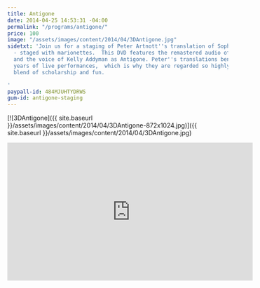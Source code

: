 ```yaml
---
title: Antigone
date: 2014-04-25 14:53:31 -04:00
permalink: "/programs/antigone/"
price: 100
image: "/assets/images/content/2014/04/3DAntigone.jpg"
sidetxt: 'Join us for a staging of Peter Artnott''s translation of Sophocles'' Antigone
  - staged with marionettes.  This DVD features the remastered audio of Peter Arnott
  and the voice of Kelly Addyman as Antigone. Peter''s translations benefited from
  years of live performances,  which is why they are regarded so highly as the perfect
  blend of scholarship and fun.

'
paypall-id: 484MJUHTYDRWS
gum-id: antigone-staging
---
```


[![3DAntigone]({{ site.baseurl }}/assets/images/content/2014/04/3DAntigone-872x1024.jpg)]({{ site.baseurl }}/assets/images/content/2014/04/3DAntigone.jpg)

<p><iframe width="560" height="315" src="https://www.youtube.com/embed/PIjsdS49agI?rel=0&amp;modestbranding=1&amp;autohide=1" class="yt" frameborder="0" allowfullscreen></iframe></p>

